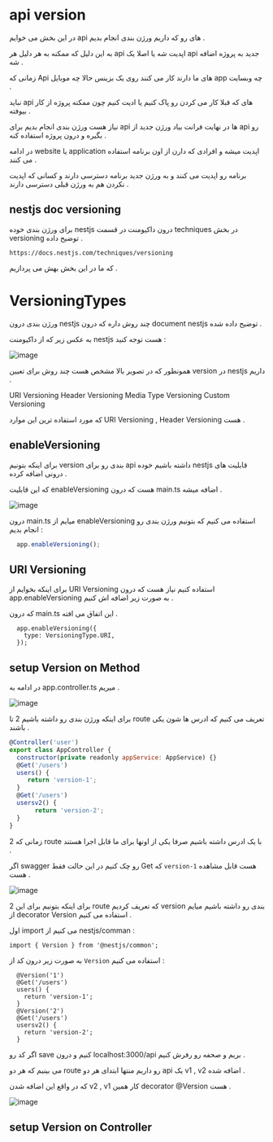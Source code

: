 # api version 

در این بخش می خوایم api های رو که داریم ورژن بندی انجام بدیم . 

به این دلیل که ممکنه به هر دلیل هر api اپدیت شه یا اصلا یک api جدید به پروژه اضافه شه . 

زمانی که Api های ما دارند کار می کنند روی یک بزینس حالا چه موبایل app چه وبسایت . 

نباید api های که قبلا کار می کردن رو پاک کنیم یا ادیت کنیم چون ممکنه پروژه از کار بیوفته . 

نیاز هست ورژن بندی انجام بدیم برای api ها در نهایت فرانت بیاد ورژن جدید از api رو بگیره و درون پروژه استفاده کنه . 

در ادامه website یا application اپدیت میشه و افرادی که دارن از اون برنامه استفاده می کنند .

برنامه رو اپدیت می کنند و به ورژن جدید برنامه دسترسی دارند و کسانی که اپدیت نکردن هم به ورژن قبلی دسترسی دارند . 

## nestjs doc versioning

برای ورژن بندی خوده nestjs درون داکیومنت در قسمت techniques در بخش versioning توضیح داده . 

```
https://docs.nestjs.com/techniques/versioning
```

که ما در این بخش بهش می پردازیم .


# VersioningTypes

ورژن بندی درون nestjs چند روش داره که درون document nestjs توضیح داده شده .

به عکس زیر که از داکیومنت nestjs هست توجه کنید : 

![image](https://github.com/mosenn/back-end/assets/91747908/295baae0-8528-45c0-a1b6-665ac064ab71)


همونطور که در تصویر بالا مشخص هست چند روش برای تعیین version در nestjs داریم . 


URI Versioning
Header Versioning
Media Type Versioning
Custom Versioning

که مورد استفاده ترین این موارد URI Versioning , Header Versioning هست . 

## enableVersioning

برای اینکه بتونیم version بندی رو برای api داشته باشیم خوده nestjs قابلیت های درونی اضافه کرده . 

که این قابلیت enableVersioning هست که درون main.ts اضافه میشه . 

![image](https://github.com/mosenn/back-end/assets/91747908/69fbf3b6-41e2-46cb-b088-1cd3746d4125)

درون main.ts میایم از enableVersioning استفاده می کنیم که بتونیم ورژن بندی رو انجام بدیم : 

```javascript
  app.enableVersioning();
```

## URI Versioning 

برای اینکه بخوایم از  URI Versioning استفاده کنیم نیاز هست که درون   app.enableVersioning به صورت زیر اضافه اش کنیم . 

که درون main.ts این اتفاق می افته . 

```
  app.enableVersioning({
    type: VersioningType.URI,
  });
```

## setup Version on Method 

در ادامه به app.controller.ts میریم . 

![image](https://github.com/mosenn/back-end/assets/91747908/4b9ce9a9-ec1e-4bc3-8a6e-6b5039b136bc)


برای اینکه ورژن بندی رو داشته باشیم 2 تا route تعریف می کنیم که ادرس ها شون یکی باشند . 

```javascript
@Controller('user')
export class AppController {
  constructor(private readonly appService: AppService) {}
  @Get('/users')
  users() {
     return 'version-1';
  }
  @Get('/users')
  usersv2() {
       return 'version-2';
  }
}
```
زمانی که 2 route با یک ادرس داشته باشیم صرفا یکی از اونها برای ما قابل اجرا هستند . 

اگر swagger رو چک کنیم در این حالت فقط Get که `version-1` هست قابل مشاهده هست . 

![image](https://github.com/mosenn/back-end/assets/91747908/cb73444c-a45c-4883-9fbc-044ff4efa01f)


برای اینکه بتونیم برای این 2 route که تعریف کردیم version بندی رو داشته باشیم میایم از decorator Version استفاده می کنیم . 

اول import می کنیم از nestjs/comman : 

```
import { Version } from '@nestjs/common';
```

به صورت زیر درون کد از `Version` استفاده می کنیم : 

```
  @Version('1')
  @Get('/users')
  users() {
    return 'version-1';
  }
  @Version('2')
  @Get('/users')
  usersv2() {
    return 'version-2';
  }
```

اگر کد رو save کنیم و درون localhost:3000/api بریم و صحفه رو رفرش کنیم . 

می بینیم که هر دو route رو داریم منتها ابتدای هر دو api یک v1 , v2 اضافه شده . 

که در واقع این اضافه شدن v2 , v1 کار همین decorator @Version هست . 

![image](https://github.com/mosenn/back-end/assets/91747908/5d642489-a7b8-4ffa-b4c9-ce6a7f8a423a)


## setup Version on Controller 
